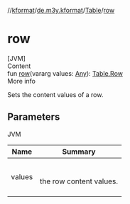 //[kformat](../../index.md)/[de.m3y.kformat](../index.md)/[Table](index.md)/[row](row.md)



# row  
[JVM]  
Content  
fun [row](row.md)(vararg values: [Any](https://kotlinlang.org/api/latest/jvm/stdlib/kotlin/-any/index.html)): [Table.Row](-row/index.md)  
More info  


Sets the content values of a row.



## Parameters  
  
JVM  
  
|  Name|  Summary| 
|---|---|
| <a name="de.m3y.kformat/Table/row/#kotlin.Array[kotlin.Any]/PointingToDeclaration/"></a>values| <a name="de.m3y.kformat/Table/row/#kotlin.Array[kotlin.Any]/PointingToDeclaration/"></a><br><br>the row content values.<br><br>
  
  



